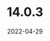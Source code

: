 ---
title: "14.0.3"
date: 2022-04-29
draft: true
github: true
layout: release
discourse: https://discourse.llvm.org/t/llvm-14-0-3-release/62133
---